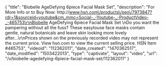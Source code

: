 {
    "title": "Biobelle AgeDefying 6piece Facial Mask Set",
    "description": "For More Info or to Buy Now: http:\/\/www.hsn.com\/products\/seo\/7973847?rdr=1&sourceid=youtube&cm_mmc=Social-_-Youtube-_-ProductVideo-_-465753\r\nBiobelle AgeDefying 6piece Facial Mask Set \nDo you want the pampering without all the fuss? These easytouse face masks contain gentle, natural botanicals and leave skin looking more lovely after...\r\nPrices shown on the previously recorded video may not represent the current price.  View hsn.com to view the current selling price. HSN Item #465753",
    "videoid": "112362011",
    "date_created": "1470362517",
    "date_modified": "1503422013",
    "type": "captivate",
    "layout": "video",
    "url": "\/v\/biobelle-agedefying-6piece-facial-mask-set\/112362011"
}